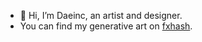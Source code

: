 - 👋 Hi, I’m Daeinc, an artist and designer.
- You can find my generative art on [fxhash](https://www.fxhash.xyz/u/Daeinc).
